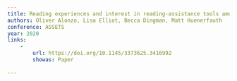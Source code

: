 ```yaml
---
title: Reading experiences and interest in reading-assistance tools among deaf and hard-of-hearing computing professionals
authors: Oliver Alonzo, Lisa Elliot, Becca Dingman, Matt Huenerfauth
conference: ASSETS
year: 2020
links:
    -
        url: https://doi.org/10.1145/3373625.3416992
        showas: Paper
   
---
```

